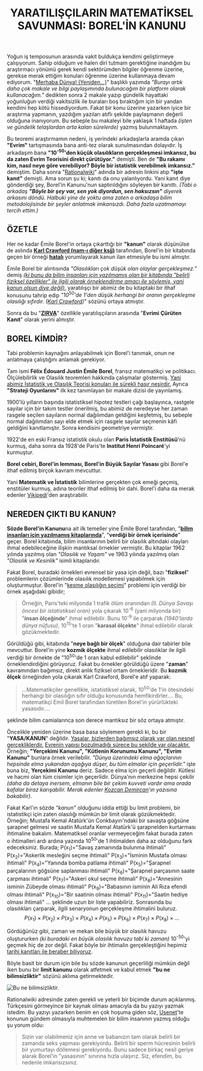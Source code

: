 ﻿---
layout: single
name: yaratiliscilarin-matematiksel-savunmasi-borelin-kanunu
title: "YARATILIŞÇILARIN MATEMATİKSEL SAVUNMASI: BOREL'İN KANUNU"
category: articles
---

Yoğun iş temposunun arasında vakit buldukça kendimi geliştirmeye çalışıyorum. Sahip olduğum ve halen diri tutmam gerektiğine inandığım bu araştırmacı yönümü gerek kendi sektörümden bilgiler öğrenme üzerine, gerekse merak ettiğim konuları öğrenme üzerine kullanmaya devam ediyorum. "[Merhaba Dünya! (Yeniden...)](https://aydinkabatas.github.io/articles/merhaba-dunya-yeniden/)" başlıklı yazımda *"Burayı artık daha çok makale ve bilgi paylaşımında bulunacağım bir platform olarak kullanacağım."* dedikten sonra 2 makale yazıp gündelik hayattaki yoğunluğun verdiği vakitsizlik ile buraları boş bıraktığım için bir yandan kendimi hep kötü hissediyordum. Fakat bir konu üzerine yazarken iyice bir araştırma yapmanın, yazdığım yazıları atıflı şekilde paylaşmanın değerli olduğuna inanıyorum. Bu sebeple bu makaleyi bile yaklaşık 1 haftada *(işten ve gündelik telaşlardan arta kalan sürelerde)* yazmış bulunmaktayım.

Bu teoremi araştırmamın nedeni, iş yerindeki arkadaşlarla aramda çıkan **"Evrim"** tartışmasında bana anti-tez olarak sunulmasından dolayıdır. İş arkadaşım bana **"10<sup>-50</sup>'den küçük olasılıkların gerçekleşmesi imkansız, bu da zaten Evrim Teorisini direkt çürütüyor."** demişti. Ben de **"Bu rakamı kim, nasıl neye göre verebiliyor? Böyle bir istatistik verebilmek imkansız."** demiştim. Daha sonra "[Rationalwiki](https://rationalwiki.org/wiki/Borel%27s_Law)"  adında bir adresin linkini atıp **"işte kanıt"** demişti. Ama sorun şu ki; kanıtı da onu yalanlıyordu. Yani kanıt diye gönderdiği şey, Borel'in Kanunu'nun saptırıldığını söyleyen bir kanıttı. *(Tabi o arkadaş **"Böyle bir şey var, sen yok diyordun, sen haksızsın"** diyerek arkasını döndü. Halbuki yine de yoktu ama zaten o arkadaşa bilim metodolojisinde bir şeyler anlatmak imkansızdı. Daha fazla uzatmamayı tercih ettim.)*

## ÖZETLE

Her ne kadar Émile Borel'in ortaya çıkarttığı bir **"kanun"** olarak düşünülse de aslında <ins>**Karl Crawford (nam-ı diğer ksjj)**</ins> tarafından, Borel'in bir kitabında geçen bir örneği <ins>**hatalı**</ins> yorumlayarak kanun ilan etmesiyle bu ismi almıştır.

Émile Borel bir alıntısında *"Olasılıkları çok düşük olan olaylar gerçekleşmez."* demiş <ins>*(ki bunu da bilim insanları için yazılmamış olan bir kitabında "belirli fiziksel özellikler" ile ilgili olarak örneklendirme amacı ile söylemiş, yani kanun olsun diye değil)*</ins>, yaratılışçı bir abimiz de bu kitaptaki bir ithaf konusunu tahrip edip *"10<sup>50</sup>'de 1'den düşük herhangi bir oranın gerçekleşme olasılığı sıfırdır. ([Karl Crawford](http://www.talkorigins.org/faqs/abioprob/borelfaq.html))*" sözünü ortaya atmıştır.

Sonra da bu "<ins>**ZIRVA**</ins>" özellikle yaratılışçıların arasında "**Evrimi Çürüten Kanıt**" olarak yerini almıştır.

## BOREL KİMDİR?

Tabi problemin kaynağını anlayabilmek için Borel'i tanımak, onun ne anlatmaya çalıştığını anlamak gerekiyor.

Tam ismi **Félix Édouard Justin Émile Borel**,  fransız matematikçi ve politikacı. Ölçülebilirlik ve Olasılık teoremleri hakkında çalışmalar göstermiş. <ins>Yani abimiz İstatistik ve Olasılık Teorisi konuları ile sürekli haşır neşirdir.</ins> Ayrıca **"Strateji Oyunlarını"** ilk kez tanımlayan bir makale dizisi de yayınlamış.

1900'lü yılların başında istatistiksel hipotez testleri çağı başlayınca, rastgele sayılar için bir takım testler önerilmiş, bu abimiz de neredeyse her zaman rasgele seçilen sayıların normal dağılımdan geldiğini keşfetmiş, bu sebeple normal dağılımdan sayı elde etmek için rasgele sayılar seçmenin kâfi geldiğini kanıtlamıştır. Sonra kendisini geometriye vermiştir.

1922'de en eski Fransız istatistik okulu olan **Paris İstatistik Enstitüsü**'nü kurmuş, daha sonra da 1928'de Paris'te **Institut Henri Poincaré**'yi kurmuştur.

**Borel cebiri, Borel'in lemması, Borel'in Büyük Sayılar Yasası** gibi Borel'e ithaf edilmiş birçok kavram mevcuttur.

Yani **Matematik ve İstatistik** bilimlerine gerçekten çok emeği geçmiş, enstitüler kurmuş, adına teoriler ithaf edilmiş bir dahi. Borel'i daha da merak edenler [Vikipedi][ref1]'den araştırabilir.

## NEREDEN ÇIKTI BU KANUN?

**Sözde Borel'in Kanunu**na ait ilk temeller yine Émile Borel tarafından, "<ins>**bilim insanları için yazılmamış kitaplarında**</ins>", "**verdiği bir örnek içerisinde**" geçer. Borel kitabında, bilim insanlarının belirli bir olasılık altındaki olayları ihmal edebileceğine ilişkin mantıksal örnekler vermiştir. Bu kitaplar 1962 yılında yazılmış olan *"Olasılık ve Yaşam"* ve 1963 yılında yazılmış olan *"Olasılık ve Kesinlik"* isimli kitaplarıdır. 

Fakat Borel, buradaki örnekleri evrensel bir yasa için değil, bazı "**fiziksel**" problemlerin çözümlerinde olasılık modellemesi yapabilmek için oluşturmuştur. Borel'in "<ins>kesme olasılığın seçimi</ins>" problemi için verdiği bir örnek aşağıdaki gibidir;

> Örneğin, Paris'teki milyonda 1 trafik ölüm oranından *(II. Dünya Savaşı öncesi bir istatistiksel oran)* yola çıkarak 10<sup>-6</sup> (yani milyonda bir) "**insan ölçeğinde**" ihmal edilebilir. Bunu 10<sup>-9</sup> ile çarparak *(1940'larda dünya nüfusu)*, 10<sup>15</sup>'te 1 oran "**karasal ölçekte**" ihmal edilebilir olarak gözükmektedir.

Görüldüğü gibi, kitabında "**neye bağlı bir ölçek**" olduğuna dair tabirler bile mevcuttur. Borel'in yine **kozmik ölçekte** ihmal edilebilir olasılıklar ile ilgili verdiği bir örnekte de "10<sup>50</sup>'de 1 oran kabul edilebilir" şeklinde örneklendirdiğini görüyoruz. Fakat bu örnekler görüldüğü üzere "**zaman**" kavramından bağımsız, direkt anlık fiziksel ortam örnekleridir. Bu **kozmik ölçek** örneğinden yola çıkarak Karl Crawford, Borel'e atıf yaparak:

> ...Matematikçiler genellikle, istatistiksel olarak, 10<sup>50</sup>'de 1'in ötesindeki herhangi bir olasılığın sıfır olduğu konusunda hemfikirdirler.... Bu, matematikçi Emil Borel tarafından türetilen Borel'in yürürlükteki yasasıdır....

şeklinde bilim camialarınca son derece mantıksız bir söz ortaya atmıştır.

Öncelikle yeniden üzerine basa basa söylemem gerekli ki, bu bir "**YASA/KANUN**" değildir. <ins>Yasalar, bizlerden bağımsız olarak var olan nesnel gerçekliklerdir.</ins> [Evrenin yapısı bozulmadığı sürece bu şekilde var olacaktır.][ref2] Örneğin; **"Yerçekimi Kanunu", "Kütlenin Korunumu Kanunu", "Evrim Kanunu"** bunlara örnek verilebilir. *"Dünya üzerindeki elma ağaçlarının hepsinde elma yukarıdan aşağıya düşer, bu tüm elmalar için geçerlidir."* işte buna biz, **Yerçekimi Kanunu** deriz. Sadece elma için geçerli değildir. Kütlesi ve hacmi olan tüm cisimler için geçerlidir. Dünya'nın merkezine hepsi çekilir *(daha da detaya inersem, elmanın bile bir çekim kuvveti vardır ama orada kafalar biraz karışabilir. Merak edenler [Kozcan Demircan][ref3]'ın yazısına bakabilir)*.

Fakat Karl'ın sözde *"kanun"* olduğunu iddia ettiği bu limit problemi, bir istatistikçi için zaten olasılığı mümkün bir limit olarak gözükmektedir. Örneğin; Mustafa Kemal Atatürk'ün Conkbayırı'ndaki bir savaşta göğsüne şarapnel gelmesi ve saatin Mustafa Kemal Atatürk'ü şarapnelden kurtarması ihtimaline bakalım. Matematiksel oranlar vermeyeceğim fakat burada zaten o ihtimalleri ardı ardına yazında 10<sup>50</sup>'de 1 ihtimalden daha az olduğunu fark edeceksiniz. Burada;
P(x<sub>1</sub>)="Savaş zamanında bulunma ihtimali"
P(x<sub>2</sub>)="Askerlik mesleğini seçme ihtimali"
P(x<sub>3</sub>)="İsminin Mustafa olması ihtimali"
P(x<sub>4</sub>)="Yanında bomba patlama ihtimali"
P(x<sub>5</sub>)="Şarapnel parçalarının göğsüne saplanması ihtimali"
P(x<sub>6</sub>)="Şarapnel parçasının saate çarpması ihtimali"
P(x<sub>7</sub>)="Askeri okul seçme ihtimali"
P(x<sub>8</sub>)="Annesinin isminin Zübeyde olması ihtimali"
P(x<sub>9</sub>)="Babasının isminin Ali Rıza efendi olması ihtimali"
P(x<sub>10</sub>)="Bir saatinin olması ihtimali"
P(x<sub>11</sub>)="Saatin hediye olması ihtimali"
...
şeklinde uzun bir liste yapabiliriz. Sonrasında bu olasılıkları çarparak, ilgili senaryonun gerçekleşme ihtimalini buluruz.
$$
 P(x_1)\times P(x_2) \times P(x_3)\times P(x_4)\times P(x_5)\times P(x_6)\times P(x_7)\times P(x_8)\times ...
$$

Gördüğünüz gibi, zaman ve mekan bile büyük bir olasılık havuzu oluştururken *(ki buradaki en büyük olasılık havuzu tabi ki zaman)* 10<sup>-50</sup>'yi geçmek hiç de zor değil. Fakat böyle bir ihtimalin gerçekleştiğini hepimiz [tarihi kanıtları ile beraber biliyoruz][ref4].

Böyle basit bir durum için bile bu sözde kanunun geçerliliği mümkün değil iken bunu bir **limit kanunu** olarak atfetmek ve kabul etmek **"bu ne bilimsizliktir"** sözünü aklıma getirmektedir.

![Bu ne bilimsizliktir.](https://64.media.tumblr.com/628aa2caf061614ea433ecdfae61639e/0f3da714eebf4e5f-43/s1280x1920/974bfda8dc215e1fd8d2882ad280dc1143463324.jpg)

Rationalwiki adresinde zaten gerekli ve yeterli bir biçimde durum açıklanmış. Türkçesini görmeyince bir kaynak olması amacıyla da bu yazıyı yazmak istedim. Bu yazıyı yazarken benim en çok hoşuma giden söz, [Usenet](https://rationalwiki.org/wiki/Usenet)'te konunun gündem olmasıyla muhtemelen bir bilim insanının yazmış olduğu şu yorum oldu:

> Sizin var olabilmeniz için anne ve babanızın tam olarak belirli bir zamanda seks yapması gerekiyordu. Belirli bir sperm hücresinin belirli bir yumurtayı döllemesi gerekiyordu. Bunu sadece birkaç nesil geriye alarak Borel'in "yasasının" sınırına hızla ulaşırız. Siz, efendim, bu nedenle imkansızsınız.

[ref1]: https://en.wikipedia.org/wiki/%C3%89mile_Borel
[ref2]: https://evrimagaci.org/evrim-teori-mi-kanunyasa-mi-5547
[ref3]: https://khosann.com/newtonin-yercekimi-yasasi-yanlis-mi/
[ref4]: https://www.timeturk.com/ataturk-u-olumden-kurtaran-saatin-markasi/haber-1679286